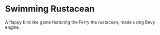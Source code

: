 # Swimming Rustacean
A flappy bird like game featuring the Ferry the rustacean, made using Bevy engine.
